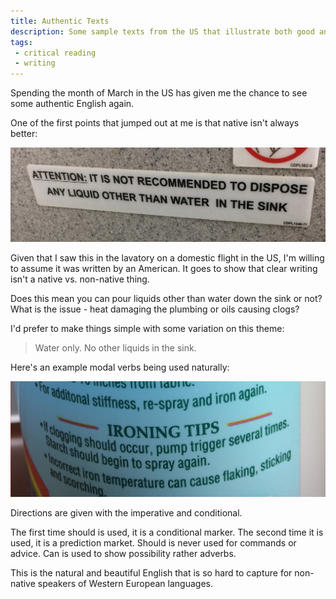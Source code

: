 ```yaml
--- 
title: Authentic Texts
description: Some sample texts from the US that illustrate both good and bad writing 
tags: 
 - critical reading
 - writing 
---
```

Spending the month of March in the US has given me the chance to see some authentic English again. 

One of the first points that jumped out at me is that native isn't always better: 

![It is not recommended to dispose any liquid other than water in the sink](/files/images/img001-sink-instructions.jpg "Sink Instructions")

Given that I saw this in the lavatory on a domestic flight in the US, I'm willing to assume it was written by an American. It goes to show that clear writing isn't a native vs. non-native thing. 

Does this mean you can pour liquids other than water down the sink or not? What is the issue - heat damaging the plumbing or oils causing clogs?

I'd prefer to make things simple with some variation on this theme:
>Water only. No other liquids in the sink. 

Here's an example modal verbs being used naturally: 

![If clogging should occur...Starch should begin to spray](/files/images/img002-starch-label.jpg "Starch Instructions")

Directions are given with the imperative and conditional. 

The first time should is used, it is a conditional marker. The second time it is used, it is a prediction market. Should is never used for commands or advice. Can is used to show possibility rather adverbs. 

This is the natural and beautiful English that is so hard to capture for non-native speakers of Western European languages. 


